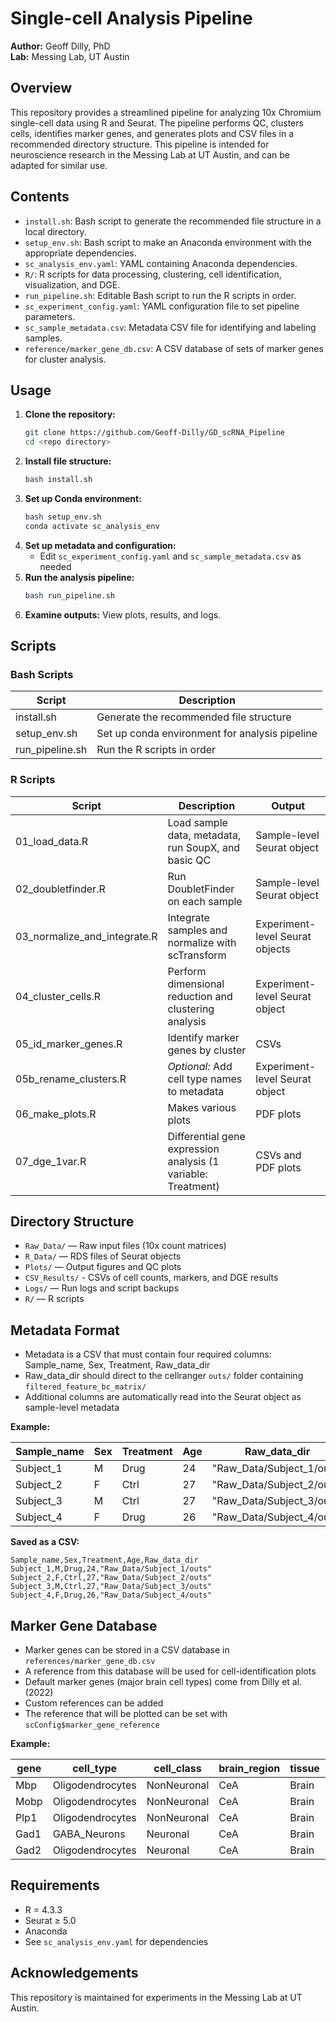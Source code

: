 # Single-cell Analysis Pipeline 

**Author:** Geoff Dilly, PhD  
**Lab:** Messing Lab, UT Austin

## Overview

This repository provides a streamlined pipeline for analyzing 10x Chromium single-cell data using R and Seurat. The pipeline performs QC, clusters cells, identifies marker genes, and generates plots and CSV files in a recommended directory structure. This pipeline is intended for neuroscience research in the Messing Lab at UT Austin, and can be adapted for similar use. 

## Contents

- `install.sh`: Bash script to generate the recommended file structure in a local directory. 
- `setup_env.sh`: Bash script to make an Anaconda environment with the appropriate dependencies.
- `sc_analysis_env.yaml`: YAML containing Anaconda dependencies.
- `R/`: R scripts for data processing, clustering, cell identification, visualization, and DGE.
- `run_pipeline.sh`: Editable Bash script to run the R scripts in order.
- `sc_experiment_config.yaml`: YAML configuration file to set pipeline parameters.
- `sc_sample_metadata.csv`: Metadata CSV file for identifying and labeling samples.
- `reference/marker_gene_db.csv`: A CSV database of sets of marker genes for cluster analysis.

## Usage

1. **Clone the repository:**
    ```sh
    git clone https://github.com/Geoff-Dilly/GD_scRNA_Pipeline
    cd <repo directory>
    ```
2. **Install file structure:**
    ```sh
    bash install.sh
    ```
3. **Set up Conda environment:**
    ```sh
    bash setup_env.sh
    conda activate sc_analysis_env
    ```
4. **Set up metadata and configuration:**
    - Edit `sc_experiment_config.yaml` and `sc_sample_metadata.csv` as needed
5. **Run the analysis pipeline:**
    ```sh
    bash run_pipeline.sh
    ```
6. **Examine outputs:**
   View plots, results, and logs.

## Scripts

### Bash Scripts
| Script | Description |
|---|---|
| install.sh | Generate the recommended file structure | 
| setup_env.sh | Set up conda environment for analysis pipeline | 
| run_pipeline.sh | Run the R scripts in order | 

### R Scripts
| Script | Description | Output |
|---|---|---|
| 01_load_data.R | Load sample data, metadata, run SoupX, and basic QC | Sample-level Seurat object |
| 02_doubletfinder.R | Run DoubletFinder on each sample | Sample-level Seurat object |
| 03_normalize_and_integrate.R | Integrate samples and normalize with scTransform | Experiment-level Seurat objects |
| 04_cluster_cells.R | Perform dimensional reduction and clustering analysis | Experiment-level Seurat object |
| 05_id_marker_genes.R | Identify marker genes by cluster | CSVs |
| 05b_rename_clusters.R | *Optional:* Add cell type names to metadata | Experiment-level Seurat object |
| 06_make_plots.R | Makes various plots | PDF plots |
| 07_dge_1var.R | Differential gene expression analysis (1 variable: Treatment) | CSVs and PDF plots|

## Directory Structure

- `Raw_Data/` — Raw input files (10x count matrices)
- `R_Data/` — RDS files of Seurat objects 
- `Plots/` — Output figures and QC plots
- `CSV_Results/` - CSVs of cell counts, markers, and DGE results
- `Logs/` — Run logs and script backups
- `R/` — R scripts

## Metadata Format

- Metadata is a CSV that must contain four required columns: Sample_name, Sex, Treatment, Raw_data_dir
- Raw_data_dir should direct to the cellranger `outs/` folder containing `filtered_feature_bc_matrix/`
- Additional columns are automatically read into the Seurat object as sample-level metadata

**Example:**

| Sample_name | Sex | Treatment | Age | Raw_data_dir |
|---|---|---|---|---|
| Subject_1 | M | Drug | 24 | "Raw_Data/Subject_1/outs" |
| Subject_2 | F | Ctrl | 27 | "Raw_Data/Subject_2/outs" |
| Subject_3 | M | Ctrl | 27 | "Raw_Data/Subject_3/outs" |
| Subject_4 | F | Drug | 26 | "Raw_Data/Subject_4/outs" |

**Saved as a CSV:**
```
Sample_name,Sex,Treatment,Age,Raw_data_dir
Subject_1,M,Drug,24,"Raw_Data/Subject_1/outs"
Subject_2,F,Ctrl,27,"Raw_Data/Subject_2/outs"
Subject_3,M,Ctrl,27,"Raw_Data/Subject_3/outs"
Subject_4,F,Drug,26,"Raw_Data/Subject_4/outs"
```

## Marker Gene Database

- Marker genes can be stored in a CSV database in `references/marker_gene_db.csv`
- A reference from this database will be used for cell-identification plots
- Default marker genes (major brain cell types) come from Dilly et al. (2022)
- Custom references can be added
- The reference that will be plotted can be set with `scConfig$marker_gene_reference`

**Example:**

|gene|cell_type|cell_class|brain_region|tissue|species|reference|
|---|----------|----------|------------|------|-------|---------|
|Mbp|Oligodendrocytes|NonNeuronal|CeA|Brain|Rat|Dilly_et_al_2022|
|Mobp|Oligodendrocytes|NonNeuronal|CeA|Brain|Rat|Dilly_et_al_2022|
|Plp1|Oligodendrocytes|NonNeuronal|CeA|Brain|Rat|Dilly_et_al_2022|
|Gad1|GABA_Neurons|Neuronal|CeA|Brain|Rat|Dilly_et_al_2022|
|Gad2|Oligodendrocytes|Neuronal|CeA|Brain|Rat|Dilly_et_al_2022|

## Requirements

- R = 4.3.3
- Seurat ≥ 5.0
- Anaconda
- See `sc_analysis_env.yaml` for dependencies

## Acknowledgements

This repository is maintained for experiments in the Messing Lab at UT Austin. 